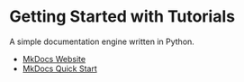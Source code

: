 # Getting Started with Tutorials
A simple documentation engine written in Python.

* [MkDocs Website ](https://www.mkdocs.org/)
* [MkDocs Quick Start](https://varrette.gforge.uni.lu/blog/2018/01/18/tutorial-mkdocs-and-readthedocs/)


